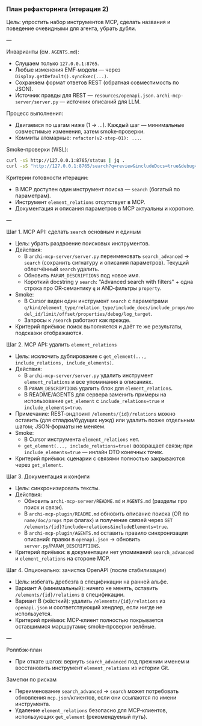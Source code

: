### План рефакторинга (итерация 2)

Цель: упростить набор инструментов MCP, сделать названия и поведение очевидными для агента, убрать дубли.

—

Инварианты (см. `AGENTS.md`):
- Слушаем только `127.0.0.1:8765`.
- Любые изменения EMF‑модели — через `Display.getDefault().syncExec(...)`.
- Сохраняем формат ответов REST (обратная совместимость по JSON).
- Источник правды для REST — `resources/openapi.json`. `archi-mcp-server/server.py` — источник описаний для LLM.

Процесс выполнения:
- Двигаемся по шагам ниже (1 → …). Каждый шаг — минимальные совместимые изменения, затем smoke‑проверки.
- Коммиты атомарные: `refactor(v2-step-01): ...`.

Smoke‑проверки (WSL):
```bash
curl -sS http://127.0.0.1:8765/status | jq .
curl -sS "http://127.0.0.1:8765/search?q=review&includeDocs=true&debug=true" | jq .
```

Критерии готовности итерации:
- В MCP доступен один инструмент поиска — `search` (богатый по параметрам).
- Инструмент `element_relations` отсутствует в MCP.
- Документация и описания параметров в MCP актуальны и короткие.

—

Шаг 1. MCP API: сделать `search` основным и единым
- Цель: убрать раздвоение поисковых инструментов.
- Действия:
  - В `archi-mcp-server/server.py` переименовать `search_advanced` → `search` (сохранить сигнатуру и описания параметров). Текущий облегчённый `search` удалить.
  - Обновить `PARAM_DESCRIPTIONS` под новое имя.
  - Короткий docstring у `search`: "Advanced search with filters" + одна строка про OR‑семантику `q` и AND‑фильтры `property`.
- Smoke:
  - В Cursor виден один инструмент `search` с параметрами `q/kind/element_type/relation_type/include_docs/include_props/model_id/limit/offset/properties/debug/log_target`.
  - Запросы к `/search` работают как прежде.
- Критерий приёмки: поиск выполняется и даёт те же результаты, подсказки отображаются.

Шаг 2. MCP API: удалить `element_relations`
- Цель: исключить дублирование с `get_element(..., include_relations, include_elements)`.
- Действия:
  - В `archi-mcp-server/server.py` удалить инструмент `element_relations` и все упоминания в описаниях.
  - В `PARAM_DESCRIPTIONS` удалить блок для `element_relations`.
  - В README/AGENTS для сервера заменить примеры на использование `get_element` с `include_relations=true` и `include_elements=true`.
- Примечание: REST‑эндпоинт `/elements/{id}/relations` можно оставить (для отладки/будущих нужд) или удалить позже отдельным шагом; JSON‑форматы не меняем.
- Smoke:
  - В Cursor инструмента `element_relations` нет.
  - `get_element(..., include_relations=true)` возвращает связи; при `include_elements=true` — инлайн DTO конечных точек.
- Критерий приёмки: сценарии с связями полностью закрываются через `get_element`.

Шаг 3. Документация и конфиги
- Цель: синхронизировать тексты.
- Действия:
  - Обновить `archi-mcp-server/README.md` и `AGENTS.md` (разделы про поиск и связи).
  - В `archi-mcp-plugin/README.md` обновить описание поиска (OR по `name/doc/props` при флагах) и получение связей через `GET /elements/{id}?include=relations&includeElements=true`.
  - В `archi-mcp-plugin/AGENTS.md` оставить правило синхронизации описаний: правки в `openapi.json` → обновить `server.py`/`PARAM_DESCRIPTIONS`.
- Критерий приёмки: в документации нет упоминаний `search_advanced` и `element_relations` на стороне MCP.

Шаг 4. Опционально: зачистка OpenAPI (после стабилизации)
- Цель: избегать дребезга в спецификации на ранней альфе.
- Вариант A (минимальный): ничего не менять, оставить `/elements/{id}/relations` в спецификации.
- Вариант B (жёсткий): удалить `/elements/{id}/relations` из `openapi.json` и соответствующий хендлер, если нигде не используется.
- Критерий приёмки: MCP‑клиент полностью покрывается оставшимися маршрутами; smoke‑проверки зелёные.

—

Роллбэк‑план
- При откате шагов: вернуть `search_advanced` под прежним именем и восстановить инструмент `element_relations` из истории Git.

Заметки по рискам
- Переименование `search_advanced` → `search` может потребовать обновления `mcp.json`/клиентов, если они ссылаются по имени инструмента.
- Удаление `element_relations` безопасно для MCP‑клиентов, использующих `get_element` (рекомендуемый путь).



